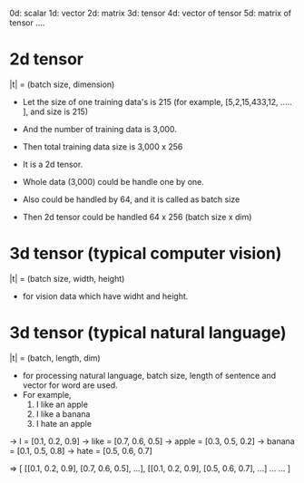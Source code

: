 0d: scalar
1d: vector
2d: matrix
3d: tensor
4d: vector of tensor
5d: matrix of tensor
....

# 2d tensor
|t| = (batch size, dimension)
- Let the size of one training data's is 215 (for example, [5,2,15,433,12, ..... ], and size is 215)
- And the number of training data is 3,000. 
- Then total training data size is 3,000 x 256
- It is a 2d tensor. 

- Whole data (3,000) could be handle one by one.
- Also could be handled by 64, and it is called as batch size
- Then 2d tensor could be handled 64 x 256 (batch size x dim)

# 3d tensor (typical computer vision)
|t| = (batch size, width, height)
- for vision data which have widht and height. 

# 3d tensor (typical natural language)
|t| = (batch, length, dim)
- for processing natural language, batch size, length of sentence and vector for word are used.
- For example, 
  1) I like an apple
  2) I like a banana
  3) I hate an apple

-> I = [0.1, 0.2, 0.9]
-> like = [0.7, 0.6, 0.5]
-> apple = [0.3, 0.5, 0.2]
-> banana = [0.1, 0.5, 0.8]
-> hate = [0.5, 0.6, 0.7]

=> [
	[[0.1, 0.2, 0.9], [0.7, 0.6, 0.5], ...],
	[[0.1, 0.2, 0.9], [0.5, 0.6, 0.7], ...]
	...
	...
   ]


